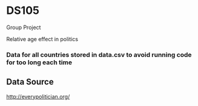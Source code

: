 # DS105
Group Project

Relative age effect in politics

### Data for all countries stored in data.csv to avoid running code for too long each time

## Data Source
http://everypolitician.org/
